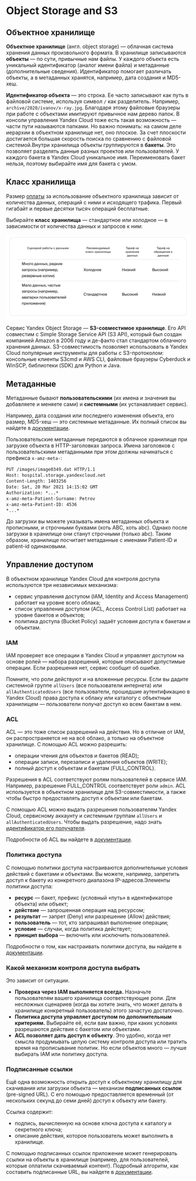 # Object Storage and S3

## Объектное хранилище

**Объектное хранилище** (англ. object storage) — облачная система хранения данных произвольного формата. В хранилище записываются **объекты** — по сути, привычные нам файлы. У каждого объекта есть уникальный идентификатор (аналог имени файла) и метаданные (дополнительные сведения). Идентификатор помогает различать объекты, а в метаданных хранятся, например, дата создания и MD5-хеш.

**Идентификатор объекта** — это строка. Ее часто записывают как путь в файловой системе, используя символ `/` как разделитель. Например, `archive/2020/ivanov/x-ray.jpg`. Благодаря этому файловые браузеры при работе с объектами имитируют привычное нам дерево папок. В консоли управления Yandex Cloud тоже есть такая возможность — части пути называются папками. Но важно понимать: на самом деле иерархии в объектном хранилище нет, оно плоское. За счет плоскости достигается большая скорость поиска по сравнению с файловой системой.Внутри хранилища объекты группируются в **бакеты**. Это позволяет разделять данные разных проектов или пользователей. У каждого бакета в Yandex Cloud уникальное имя. Переименовать бакет нельзя, поэтому выбирайте имя для бакета с умом.

## Класс хранилища

Размер [оплаты](https://cloud.yandex.ru/docs/storage/pricing) за использование объектного хранилища зависит от количества данных, операций с ними и исходящего трафика. Первый гигабайт и первые десятки тысяч операций бесплатные.

Выбирайте **класс хранилища** — стандартное или холодное — в зависимости от количества данных и запросов к ним:

![](<../../../.gitbook/assets/изображение (4).png>)

Сервис Yandex Object Storage — **S3-совместимое хранилище**. Его API совместим с Simple Storage Service API (S3 API), который был создан компанией Amazon в 2006 году и де-факто стал стандартом облачного хранения данных. S3-совместимость позволяет использовать в Yandex Cloud популярные инструменты для работы с S3-протоколом: консольные клиенты S3cmd и AWS CLI, файловые браузеры Cyberduck и WinSCP, библиотеки (SDK) для Python и Java.

## Метаданные

Метаданные бывают **пользовательскими** (их имена и значения вы добавляете и меняете сами) и **системными** (их устанавливает сервис).

Например, дата создания или последнего изменения объекта, его размер, MD5-хеш — это системные метаданные. Их полный список вы найдете в [документации](https://cloud.yandex.ru/docs/storage/concepts/object#system-meta).

Пользовательские метаданные передаются в облачное хранилище при загрузке объекта в HTTP-заголовках запроса. Имена заголовков с пользовательскими метаданными при этом должны начинаться с префикса `x-amz-meta-`:

```
PUT /images/image0349.dat HTTP/1.1
Host: hospital.storage.yandexcloud.net
Content-Length: 1403256
Date: Sat, 20 Mar 2021 14:15:02 GMT
Authorization: *...*
x-amz-meta-Patient-Surname: Petrov
x-amz-meta-Patient-ID: 4536
*...* 
```

До загрузки вы можете указывать имена метаданных объекта и прописными, и строчными буквами (хоть ABC, хоть abc). Однако после загрузки в хранилище они станут строчными (только abc). Таким образом, хранилище посчитает метаданные с именами Patient-ID и patient-id одинаковыми.

## Управление доступом

В объектном хранилище Yandex Cloud для контроля доступа используются три независимых механизма:

* сервис управления доступом (IAM, Identity and Access Management) работает на уровне всего облака;
* список управления доступом (ACL, Access Control List) работает на уровне бакетов и объектов;
* политика доступа (Bucket Policy) задаёт условия доступа к бакетам и объектам.

### IAM

IAM проверяет все операции в Yandex Cloud и управляет доступом на основе ролей — набора разрешений, которые описывают допустимые операции. Если разрешения нет, сервис сообщит об ошибке.

Помните, что роли действуют и на вложенные ресурсы. Если вы дадите системной группе `allUsers` (все пользователи интернета) или `allAuthenticatedUsers` (все пользователи, прошедшие аутентификацию в Yandex Cloud) права доступа к облаку или каталогу с объектным хранилищем — пользователи получат доступ ко всем бакетам в нем.

### ACL

ACL — это тоже список разрешений на действия. Но в отличие от IAM, он распространяется не на всё облако, а только на объектное хранилище. С помощью ACL можно разрешить:

* операции чтения для объектов и бакетов (READ);
* операции записи, перезаписи и удаления объектов (WRITE);
* полный доступ к объектам и бакетам (FULL\_CONTROL).

Разрешения в ACL соответствуют ролям пользователей в сервисе IAM. Например, разрешение FULL\_CONTROL соответствует роли `admin`. ACL используется в объектном хранилище для S3-совместимости, а также чтобы быстро предоставлять доступ к объектам или бакетам.

С помощью ACL можно выдать разрешения пользователям Yandex Cloud, сервисному аккаунту и системным группам `allUsers` и `allAuthenticatedUsers`. Чтобы выдать разрешение, надо знать [идентификатор его получателя](https://cloud.yandex.ru/docs/storage/concepts/acl#accounts-ids).

Подробности об ACL вы найдете в [документации](https://cloud.yandex.ru/docs/storage/concepts/acl).

### Политика доступа

С помощью политики доступа настраиваются дополнительные условия действий с бакетами и объектами. Вы можете, например, запретить доступ к бакету из конкретного диапазона IP-адресов.Элементы политики доступа:

* **ресурс** — бакет, префикс (условный «путь» в идентификаторе объекта) или объект;
* **действие** — запрошенная операция над ресурсом;
* **результат** — запрет (Deny) или разрешение (Allow) действия;
* **пользователь** — тот, кто запрашивал выполнение операции;
* **условие** — случаи, когда политика действует;
* **принцип выбора** — включить или исключить пользователей.

Подробности о том, как настраивать политики доступа, вы найдете в [документации](https://cloud.yandex.ru/docs/storage/concepts/policy).

### Какой механизм контроля доступа выбрать

Это зависит от ситуации.

* **Проверка через IAM выполняется всегда.** Назначьте пользователям вашего хранилища соответствующие роли. Для несложных сценариев (когда вы хотите знать, что может делать в хранилище конкретный пользователь) этого зачастую достаточно.
* **Политика доступа управляет доступом по дополнительным критериям.** Выбирайте её, если вам важно, при каких условиях разрешаются действия с бакетом или объектами.
* **ACL позволяет дать доступ к объекту**. Это удобно, когда нет смысла продумывать целую систему контроля доступа или тратить время на прописывание политик. Но если объектов много — лучше выбирать IAM или политику доступа.

### Подписанные ссылки

Ещё одна возможность открыть доступ к объектному хранилищу для скачивания или загрузки объекта — механизм **подписанных ссылок** (pre-signed URL). С его помощью предоставляется временный (от нескольких секунд до семи дней) доступ к объекту или бакету.

Ссылка содержит:

* подпись, вычисленную на основе ключа доступа к каталогу и секретного ключа;
* описание действия, которое пользователь может выполнить в хранилище.

С помощью подписанных ссылок приложение может генерировать ссылки на объекты в хранилище (например, для пользователей, которые оплатили скачиваемый контент). Подробный алгоритм, как составить подписанные URL, вы найдете в [документации](https://cloud.yandex.ru/docs/storage/concepts/pre-signed-urls).
